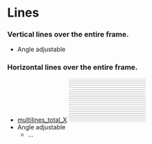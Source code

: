 # Lines

### Vertical lines over the entire frame.
   - Angle adjustable

### Horizontal lines over the entire frame.
  - [multilines_total_X](multilines_total_X.md) [![](images/multilines_total_X-thumbnail.png)](images/multilines_total_X.png)
  - Angle adjustable
     - ...
